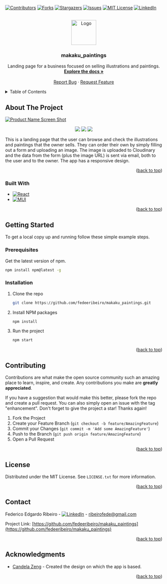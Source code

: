 <a name="readme-top"></a>



<!-- PROJECT SHIELDS -->
[![Contributors][contributors-shield]][contributors-url]
[![Forks][forks-shield]][forks-url]
[![Stargazers][stars-shield]][stars-url]
[![Issues][issues-shield]][issues-url]
[![MIT License][license-shield]][license-url]
[![LinkedIn][linkedin-shield]][linkedin-url]



<!-- PROJECT LOGO -->
<br />
<div align="center">
  <a href="https://github.com/fedeeribeiro/makaku_paintings">
    <img src="https://res.cloudinary.com/dlc8f2ajd/image/upload/v1680009704/makaku/logoAlert_l0ut7i.svg" alt="Logo" width="80" height="80">
  </a>

<h3 align="center">makaku_paintings</h3>

  <p align="center">
    Landing page for a business focused on selling illustrations and paintings.
    <br />
    <a href="https://github.com/fedeeribeiro/makaku_paintings"><strong>Explore the docs »</strong></a>
    <br />
    <br />
    <a href="https://github.com/fedeeribeiro/makaku_paintings/issues">Report Bug</a>
    ·
    <a href="https://github.com/fedeeribeiro/makaku_paintings/issues">Request Feature</a>
  </p>
</div>



<!-- TABLE OF CONTENTS -->
<details>
  <summary>Table of Contents</summary>
  <ol>
    <li>
      <a href="#about-the-project">About The Project</a>
      <ul>
        <li><a href="#built-with">Built With</a></li>
      </ul>
    </li>
    <li>
      <a href="#getting-started">Getting Started</a>
      <ul>
        <li><a href="#prerequisites">Prerequisites</a></li>
        <li><a href="#installation">Installation</a></li>
      </ul>
    </li>
    <li><a href="#usage">Usage</a></li>
    <li><a href="#license">License</a></li>
    <li><a href="#contact">Contact</a></li>
    <li><a href="#acknowledgments">Acknowledgments</a></li>
  </ol>
</details>



<!-- ABOUT THE PROJECT -->
## About The Project

[![Product Name Screen Shot][product-screenshot]](https://makakupaintings.netlify.app)
<div align="center">
  <img src="https://res.cloudinary.com/makaku-paintings/image/upload/v1680075674/makaku-paintings-app-assets/home-mobile_t2jivk.png">
  <img src="https://res.cloudinary.com/makaku-paintings/image/upload/v1680075674/makaku-paintings-app-assets/ilustraciones-menu-mobile_de0ikp.png">
  <img src="https://res.cloudinary.com/makaku-paintings/image/upload/v1680075674/makaku-paintings-app-assets/cuadros-mobile_bplotj.png">
</div>
  

This is a landing page that the user can browse and check the illustrations and paintings that the owner sells. They can order their own by simply filling out a form and uploading an image. The image is uploaded to Cloudinary and the data from the form (plus the image URL) is sent via email, both to the user and to the owner. The app has a responsive design.

<p align="right">(<a href="#readme-top">back to top</a>)</p>

### Built With

* [![React][React.js]][React-url]
* [![MUI](https://img.shields.io/badge/MUI-%230081CB.svg?style=for-the-badge&logo=mui&logoColor=white)][MUI-url]

<p align="right">(<a href="#readme-top">back to top</a>)</p>



<!-- GETTING STARTED -->
## Getting Started

To get a local copy up and running follow these simple example steps.

### Prerequisites

Get the latest version of npm.

  ```sh
  npm install npm@latest -g
  ```

### Installation

1. Clone the repo
   ```sh
   git clone https://github.com/fedeeribeiro/makaku_paintings.git
   ```
2. Install NPM packages
   ```sh
   npm install
   ```
3. Run the project
   ```sh
   npm start
   ```

<p align="right">(<a href="#readme-top">back to top</a>)</p>



<!-- CONTRIBUTING -->
## Contributing

Contributions are what make the open source community such an amazing place to learn, inspire, and create. Any contributions you make are **greatly appreciated**.

If you have a suggestion that would make this better, please fork the repo and create a pull request. You can also simply open an issue with the tag "enhancement".
Don't forget to give the project a star! Thanks again!

1. Fork the Project
2. Create your Feature Branch (`git checkout -b feature/AmazingFeature`)
3. Commit your Changes (`git commit -m 'Add some AmazingFeature'`)
4. Push to the Branch (`git push origin feature/AmazingFeature`)
5. Open a Pull Request

<p align="right">(<a href="#readme-top">back to top</a>)</p>



<!-- LICENSE -->
## License

Distributed under the MIT License. See `LICENSE.txt` for more information.

<p align="right">(<a href="#readme-top">back to top</a>)</p>



<!-- CONTACT -->
## Contact

Federico Edgardo Ribeiro - [![LinkedIn][linkedin-shield]][linkedin-url] - ribeirofede@gmail.com

Project Link: [https://github.com/fedeeribeiro/makaku_paintings](https://github.com/fedeeribeiro/makaku_paintings)

<p align="right">(<a href="#readme-top">back to top</a>)</p>



<!-- ACKNOWLEDGMENTS -->
## Acknowledgments

* [Candela Zeng](https://www.linkedin.com/in/candelazeng/) - Created the design on which the app is based.

<p align="right">(<a href="#readme-top">back to top</a>)</p>



<!-- MARKDOWN LINKS & IMAGES -->
<!-- https://www.markdownguide.org/basic-syntax/#reference-style-links -->
[contributors-shield]: https://img.shields.io/github/contributors/fedeeribeiro/makaku_paintings.svg?style=for-the-badge
[contributors-url]: https://github.com/fedeeribeiro/makaku_paintings/graphs/contributors
[forks-shield]: https://img.shields.io/github/forks/fedeeribeiro/makaku_paintings.svg?style=for-the-badge
[forks-url]: https://github.com/fedeeribeiro/makaku_paintings/network/members
[stars-shield]: https://img.shields.io/github/stars/fedeeribeiro/makaku_paintings.svg?style=for-the-badge
[stars-url]: https://github.com/fedeeribeiro/makaku_paintings/stargazers
[issues-shield]: https://img.shields.io/github/issues/fedeeribeiro/makaku_paintings.svg?style=for-the-badge
[issues-url]: https://github.com/fedeeribeiro/makaku_paintings/issues
[license-shield]: https://img.shields.io/github/license/fedeeribeiro/makaku_paintings.svg?style=for-the-badge
[license-url]: https://github.com/fedeeribeiro/makaku_paintings/blob/master/LICENSE.txt
[linkedin-shield]: https://img.shields.io/badge/-LinkedIn-black.svg?style=for-the-badge&logo=linkedin&colorB=555
[linkedin-url]: https://linkedin.com/in/ribeirofedericoedgardo
[product-screenshot]: https://res.cloudinary.com/makaku-paintings/image/upload/v1680071567/makaku-paintings-app-assets/home_bno4xw.png
[product-screenshot-2]: https://res.cloudinary.com/makaku-paintings/image/upload/v1680075674/makaku-paintings-app-assets/home-mobile_t2jivk.png
[product-screenshot-3]: https://res.cloudinary.com/makaku-paintings/image/upload/v1680075674/makaku-paintings-app-assets/ilustraciones-menu-mobile_de0ikp.png
[product-screenshot-4]: https://res.cloudinary.com/makaku-paintings/image/upload/v1680075674/makaku-paintings-app-assets/cuadros-mobile_bplotj.png
[MUI]: https://img.shields.io/badge/MUI-%230081CB.svg?style=for-the-badge&logo=mui&logoColor=white
[MUI-url]: https://mui.com/
[Next.js]: https://img.shields.io/badge/next.js-000000?style=for-the-badge&logo=nextdotjs&logoColor=white
[Next-url]: https://nextjs.org/
[React.js]: https://img.shields.io/badge/React-20232A?style=for-the-badge&logo=react&logoColor=61DAFB
[React-url]: https://reactjs.org/
[Vue.js]: https://img.shields.io/badge/Vue.js-35495E?style=for-the-badge&logo=vuedotjs&logoColor=4FC08D
[Vue-url]: https://vuejs.org/
[Angular.io]: https://img.shields.io/badge/Angular-DD0031?style=for-the-badge&logo=angular&logoColor=white
[Angular-url]: https://angular.io/
[Svelte.dev]: https://img.shields.io/badge/Svelte-4A4A55?style=for-the-badge&logo=svelte&logoColor=FF3E00
[Svelte-url]: https://svelte.dev/
[Laravel.com]: https://img.shields.io/badge/Laravel-FF2D20?style=for-the-badge&logo=laravel&logoColor=white
[Laravel-url]: https://laravel.com
[Bootstrap.com]: https://img.shields.io/badge/Bootstrap-563D7C?style=for-the-badge&logo=bootstrap&logoColor=white
[Bootstrap-url]: https://getbootstrap.com
[JQuery.com]: https://img.shields.io/badge/jQuery-0769AD?style=for-the-badge&logo=jquery&logoColor=white
[JQuery-url]: https://jquery.com 
